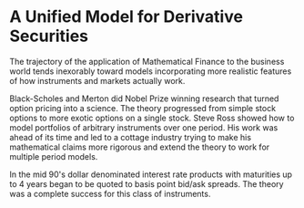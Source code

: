 # A Unified Model for Derivative Securities



The trajectory of the application of Mathematical Finance to the business
world tends inexorably toward models incorporating more realistic features
of how instruments and markets actually work.

Black-Scholes and Merton did Nobel Prize winning research that turned
option pricing into a science.  The theory progressed from simple stock
options to more exotic options on a single stock.
Steve Ross showed how to model portfolios of arbitrary instruments
over one period.  His work was ahead of its time and led to a cottage
industry trying to make his mathematical claims more rigorous
and extend the theory to work for multiple period models.

In the mid 90's dollar denominated interest rate products with
maturities up to 4 years began to be quoted to basis point bid/ask
spreads. The theory was a complete success for this class of
instruments.

